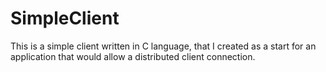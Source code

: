 # SimpleClient
This is a simple client written in C language, that I created as a start for an
application that would allow a distributed client connection.
